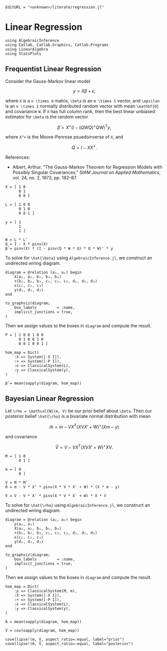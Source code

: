 ```@meta
EditURL = "<unknown>/literate/regression.jl"
```

# Linear Regression

````@example regression
using AlgebraicInference
using Catlab, Catlab.Graphics, Catlab.Programs
using LinearAlgebra
using StatsPlots
````

## Frequentist Linear Regression
Consider the Gauss-Markov linear model
```math
    y = X \beta + \epsilon,
```
where ``X`` is a ``n \times m`` matrix, ``\beta`` is an ``m \times 1`` vector, and ``\epsilon`` is an ``n \times 1`` normally distributed random vector with mean ``\mathbf{0}`` and covariance ``W``. If ``X`` has full column rank, then the best linear unbiased estimator for ``\beta`` is the random vector
```math
    \hat{\beta} = X^+ (I - (Q W Q)^+ Q W)^\mathsf{T} y,
```
where ``X^+`` is the Moore-Penrose psuedoinverse of ``X``, and
```math
Q = I - X X^+.
```

References:
- Albert, Arthur. "The Gauss-Markov Theorem for Regression Models with Possibly Singular Covariances." *SIAM Journal on Applied Mathematics*, vol. 24, no. 2, 1973, pp. 182–87.

````@example regression
X = [ 1 0
      0 1
      0 0 ]

L = [ 1 0 0
      0 1 0
      0 0 1 ]

y = [ 1
      1
      1 ]

W = L * L'
Q = I - X * pinv(X)
β̂ = pinv(X) * (I - pinv(Q * W * Q) * Q * W)' * y
````

To solve for ``\hat{\beta}`` using `AlgebraicInference.jl`, we construct an undirected wiring diagram.

````@example regression
diagram = @relation (a₁, a₂) begin
    X(a₁, a₂, b₁, b₂, b₃)
    +(b₁, b₂, b₃, c₁, c₂, c₃, d₁, d₂, d₃)
    ϵ(c₁, c₂, c₃)
    y(d₁, d₂, d₃)
end

to_graphviz(diagram;
    box_labels         = :name,
    implicit_junctions = true,
)
````

Then we assign values to the boxes in `diagram` and compute the result.

````@example regression
P = [ 1 0 0 1 0 0
      0 1 0 0 1 0
      0 0 1 0 0 1 ]

hom_map = Dict(
    :X => System([-X I]),
    :+ => System([-P I]),
    :ϵ => ClassicalSystem(L),
    :y => ClassicalSystem(y),
)

β̂ = mean(oapply(diagram, hom_map))
````

## Bayesian Linear Regression
Let ``\rho = \mathcal{N}(m, V)`` be our prior belief about ``\beta``. Then our posterior belief ``\hat{\rho}`` is a bivariate normal distribution with mean
```math
  \hat{m} = m - V X^\mathsf{T} (X V X' + W)^+ (X m - y)
```
and covariance
```math
  \hat{V} = V - V X^\mathsf{T} (X V X' + W)^+ X V.
```

````@example regression
M = [ 1 0
      0 1 ]

m = [ 0
      0 ]

V = M * M'
m̂ = m - V * X' * pinv(X * V * X' + W) * (X * m - y)
````

````@example regression
V̂ = V - V * X' * pinv(X * V * X' + W) * X * V
````

To solve for ``\hat{\rho}`` using `AlgebraicInference.jl`, we construct an undirected wiring diagram.

````@example regression
diagram = @relation (a₁, a₂) begin
    ρ(a₁, a₂)
    X(a₁, a₂, b₁, b₂, b₃)
    +(b₁, b₂, b₃, c₁, c₂, c₃, d₁, d₂, d₃)
    ϵ(c₁, c₂, c₃)
    y(d₁, d₂, d₃)
end

to_graphviz(diagram;
    box_labels         = :name,
    implicit_junctions = true,
)
````

Then we assign values to the boxes in `diagram` and compute the result.

````@example regression
hom_map = Dict(
    :ρ => ClassicalSystem(M, m),
    :X => System([-X I]),
    :+ => System([-P I]),
    :ϵ => ClassicalSystem(L),
    :y => ClassicalSystem(y),
)

m̂ = mean(oapply(diagram, hom_map))
````

````@example regression
V̂ = cov(oapply(diagram, hom_map))
````

````@example regression
covellipse!(m, V, aspect_ratio=:equal, label="prior")
covellipse!(m̂, V̂, aspect_ratio=:equal, label="posterior")
````

